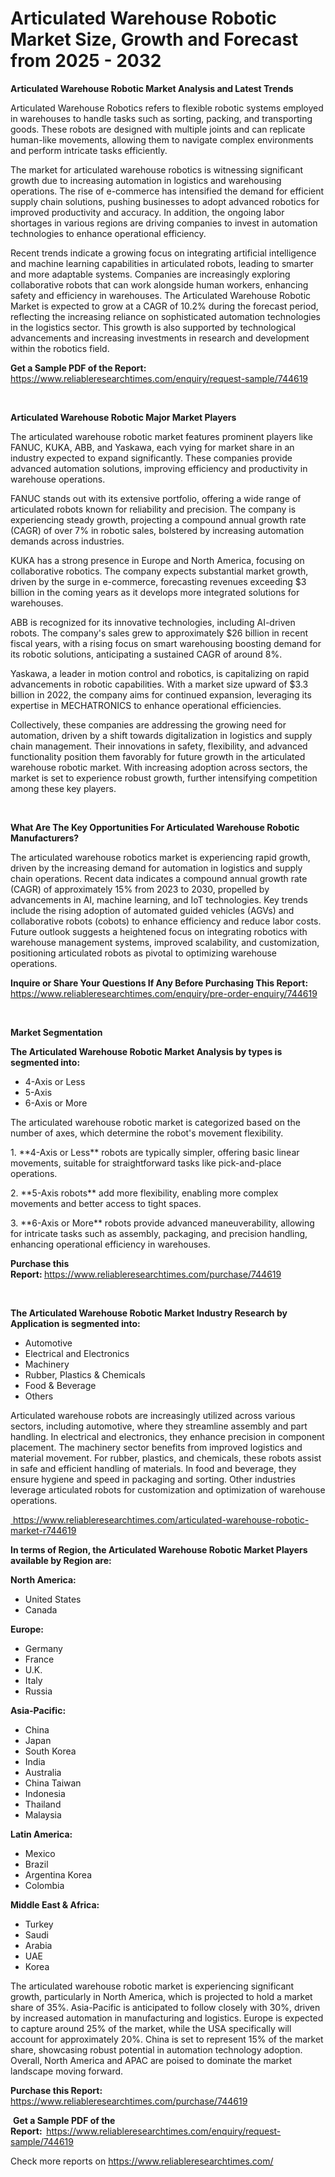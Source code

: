 <p><h1>Articulated Warehouse Robotic Market Size, Growth and Forecast from 2025 - 2032</h1></p><p><strong>Articulated Warehouse Robotic Market Analysis and Latest Trends</strong></p>
<p><p>Articulated Warehouse Robotics refers to flexible robotic systems employed in warehouses to handle tasks such as sorting, packing, and transporting goods. These robots are designed with multiple joints and can replicate human-like movements, allowing them to navigate complex environments and perform intricate tasks efficiently.</p><p>The market for articulated warehouse robotics is witnessing significant growth due to increasing automation in logistics and warehousing operations. The rise of e-commerce has intensified the demand for efficient supply chain solutions, pushing businesses to adopt advanced robotics for improved productivity and accuracy. In addition, the ongoing labor shortages in various regions are driving companies to invest in automation technologies to enhance operational efficiency.</p><p>Recent trends indicate a growing focus on integrating artificial intelligence and machine learning capabilities in articulated robots, leading to smarter and more adaptable systems. Companies are increasingly exploring collaborative robots that can work alongside human workers, enhancing safety and efficiency in warehouses. The Articulated Warehouse Robotic Market is expected to grow at a CAGR of 10.2% during the forecast period, reflecting the increasing reliance on sophisticated automation technologies in the logistics sector. This growth is also supported by technological advancements and increasing investments in research and development within the robotics field.</p></p>
<p><strong>Get a Sample PDF of the Report:&nbsp;</strong> <a href="https://www.reliableresearchtimes.com/enquiry/request-sample/744619?utm_campaign=2205&utm_medium=2&utm_source=Github&utm_content=ia&utm_term=29032025&utm_id=articulated-warehouse-robotic">https://www.reliableresearchtimes.com/enquiry/request-sample/744619</a></p>
<p>&nbsp;</p>
<p><strong>Articulated Warehouse Robotic Major Market Players</strong></p>
<p><p>The articulated warehouse robotic market features prominent players like FANUC, KUKA, ABB, and Yaskawa, each vying for market share in an industry expected to expand significantly. These companies provide advanced automation solutions, improving efficiency and productivity in warehouse operations.</p><p>FANUC stands out with its extensive portfolio, offering a wide range of articulated robots known for reliability and precision. The company is experiencing steady growth, projecting a compound annual growth rate (CAGR) of over 7% in robotic sales, bolstered by increasing automation demands across industries.</p><p>KUKA has a strong presence in Europe and North America, focusing on collaborative robotics. The company expects substantial market growth, driven by the surge in e-commerce, forecasting revenues exceeding $3 billion in the coming years as it develops more integrated solutions for warehouses.</p><p>ABB is recognized for its innovative technologies, including AI-driven robots. The company's sales grew to approximately $26 billion in recent fiscal years, with a rising focus on smart warehousing boosting demand for its robotic solutions, anticipating a sustained CAGR of around 8%.</p><p>Yaskawa, a leader in motion control and robotics, is capitalizing on rapid advancements in robotic capabilities. With a market size upward of $3.3 billion in 2022, the company aims for continued expansion, leveraging its expertise in MECHATRONICS to enhance operational efficiencies.</p><p>Collectively, these companies are addressing the growing need for automation, driven by a shift towards digitalization in logistics and supply chain management. Their innovations in safety, flexibility, and advanced functionality position them favorably for future growth in the articulated warehouse robotic market. With increasing adoption across sectors, the market is set to experience robust growth, further intensifying competition among these key players.</p></p>
<p>&nbsp;</p>
<p><strong>What Are The Key Opportunities For Articulated Warehouse Robotic Manufacturers?</strong></p>
<p><p>The articulated warehouse robotics market is experiencing rapid growth, driven by the increasing demand for automation in logistics and supply chain operations. Recent data indicates a compound annual growth rate (CAGR) of approximately 15% from 2023 to 2030, propelled by advancements in AI, machine learning, and IoT technologies. Key trends include the rising adoption of automated guided vehicles (AGVs) and collaborative robots (cobots) to enhance efficiency and reduce labor costs. Future outlook suggests a heightened focus on integrating robotics with warehouse management systems, improved scalability, and customization, positioning articulated robots as pivotal to optimizing warehouse operations.</p></p>
<p><strong>Inquire or Share Your Questions If Any Before Purchasing This Report:</strong> <a href="https://www.reliableresearchtimes.com/enquiry/pre-order-enquiry/744619?utm_campaign=2205&utm_medium=2&utm_source=Github&utm_content=ia&utm_term=29032025&utm_id=articulated-warehouse-robotic">https://www.reliableresearchtimes.com/enquiry/pre-order-enquiry/744619</a></p>
<p>&nbsp;</p>
<p><strong>Market Segmentation</strong></p>
<p><strong>The Articulated Warehouse Robotic Market Analysis by types is segmented into:</strong></p>
<p><ul><li>4-Axis or Less</li><li>5-Axis</li><li>6-Axis or More</li></ul></p>
<p><p>The articulated warehouse robotic market is categorized based on the number of axes, which determine the robot's movement flexibility. </p><p>1. **4-Axis or Less** robots are typically simpler, offering basic linear movements, suitable for straightforward tasks like pick-and-place operations. </p><p>2. **5-Axis robots** add more flexibility, enabling more complex movements and better access to tight spaces. </p><p>3. **6-Axis or More** robots provide advanced maneuverability, allowing for intricate tasks such as assembly, packaging, and precision handling, enhancing operational efficiency in warehouses.</p></p>
<p><strong>Purchase this Report:&nbsp;</strong><a href="https://www.reliableresearchtimes.com/purchase/744619?utm_campaign=2205&utm_medium=2&utm_source=Github&utm_content=ia&utm_term=29032025&utm_id=articulated-warehouse-robotic">https://www.reliableresearchtimes.com/purchase/744619</a></p>
<p>&nbsp;</p>
<p><strong>The Articulated Warehouse Robotic Market Industry Research by Application is segmented into:</strong></p>
<p><ul><li>Automotive</li><li>Electrical and Electronics</li><li>Machinery</li><li>Rubber, Plastics & Chemicals</li><li>Food & Beverage</li><li>Others</li></ul></p>
<p><p>Articulated warehouse robots are increasingly utilized across various sectors, including automotive, where they streamline assembly and part handling. In electrical and electronics, they enhance precision in component placement. The machinery sector benefits from improved logistics and material movement. For rubber, plastics, and chemicals, these robots assist in safe and efficient handling of materials. In food and beverage, they ensure hygiene and speed in packaging and sorting. Other industries leverage articulated robots for customization and optimization of warehouse operations.</p></p>
<p><a href="https://www.reliableresearchtimes.com/articulated-warehouse-robotic-market-r744619?utm_campaign=2205&utm_medium=2&utm_source=Github&utm_content=ia&utm_term=29032025&utm_id=articulated-warehouse-robotic">&nbsp;https://www.reliableresearchtimes.com/articulated-warehouse-robotic-market-r744619</a></p>
<p><strong>In terms of Region, the Articulated Warehouse Robotic Market Players available by Region are:</strong></p>
<p>
    <p> <strong> North America: </strong>
        <ul>
            <li>United States</li>
            <li>Canada</li>
        </ul>
        </p> 
    <p> <strong> Europe: </strong>
        <ul>
            <li>Germany</li>
            <li>France</li>
            <li>U.K.</li>
            <li>Italy</li>
            <li>Russia</li>
        </ul>
        </p> 
    <p> <strong> Asia-Pacific: </strong>
        <ul>
            <li>China</li>
            <li>Japan</li>
            <li>South Korea</li>
            <li>India</li>
            <li>Australia</li>
            <li>China Taiwan</li>
            <li>Indonesia</li>
            <li>Thailand</li>
            <li>Malaysia</li>
        </ul>
        </p> 
    <p> <strong> Latin America: </strong>
        <ul>
            <li>Mexico</li>
            <li>Brazil</li>
            <li>Argentina Korea</li>
            <li>Colombia</li>
        </ul>
        </p> 
    <p> <strong> Middle East & Africa: </strong>
        <ul>
            <li>Turkey</li>
            <li>Saudi</li>
            <li>Arabia</li>
            <li>UAE</li>
            <li>Korea</li>
        </ul>
    </p>
    </p>
<p><p>The articulated warehouse robotic market is experiencing significant growth, particularly in North America, which is projected to hold a market share of 35%. Asia-Pacific is anticipated to follow closely with 30%, driven by increased automation in manufacturing and logistics. Europe is expected to capture around 25% of the market, while the USA specifically will account for approximately 20%. China is set to represent 15% of the market share, showcasing robust potential in automation technology adoption. Overall, North America and APAC are poised to dominate the market landscape moving forward.</p></p>
<p><strong>Purchase this Report: </strong><a href="https://www.reliableresearchtimes.com/purchase/744619?utm_campaign=2205&utm_medium=2&utm_source=Github&utm_content=ia&utm_term=29032025&utm_id=articulated-warehouse-robotic">https://www.reliableresearchtimes.com/purchase/744619</a></p>
<p>&nbsp;<strong>Get a Sample PDF of the Report:&nbsp;&nbsp;</strong><a href="https://www.reliableresearchtimes.com/enquiry/request-sample/744619?utm_campaign=2205&utm_medium=2&utm_source=Github&utm_content=ia&utm_term=29032025&utm_id=articulated-warehouse-robotic">https://www.reliableresearchtimes.com/enquiry/request-sample/744619</a></p>
<p><strong></strong></p>
<p>Check more reports on <a href="https://www.reliableresearchtimes.com/?utm_campaign=2205&utm_medium=2&utm_source=Github&utm_content=ia&utm_term=29032025&utm_id=articulated-warehouse-robotic">https://www.reliableresearchtimes.com/</a></p>